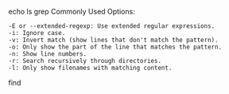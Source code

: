 echo
ls
grep
    Commonly Used Options:

    -E or --extended-regexp: Use extended regular expressions.
    -i: Ignore case.
    -v: Invert match (show lines that don't match the pattern).
    -o: Only show the part of the line that matches the pattern.
    -n: Show line numbers.
    -r: Search recursively through directories.
    -l: Only show filenames with matching content.

find

